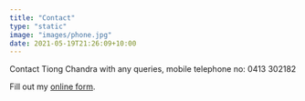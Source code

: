 ```yaml
---
title: "Contact"
type: "static"
image: "images/phone.jpg"
date: 2021-05-19T21:26:09+10:00
---
```

Contact Tiong Chandra with any queries, mobile telephone no: 0413 302182

<div id="wufoo-m195mlw90qonwtr">
Fill out my <a href="https://aikidoaustralia.wufoo.com/forms/m195mlw90qonwtr">online form</a>.
</div>
<script type="text/javascript">var m195mlw90qonwtr;(function(d, t) {
var s = d.createElement(t), options = {
'userName':'aikidoaustralia',
'formHash':'m195mlw90qonwtr',
'autoResize':true,
'height':'515',
'async':true,
'host':'wufoo.com',
'header':'show',
'ssl':true};
s.src = ('https:' == d.location.protocol ? 'https://' : 'http://') + 'secure.wufoo.com/scripts/embed/form.js';
s.onload = s.onreadystatechange = function() {
var rs = this.readyState; if (rs) if (rs != 'complete') if (rs != 'loaded') return;
try { m195mlw90qonwtr = new WufooForm();m195mlw90qonwtr.initialize(options);m195mlw90qonwtr.display(); } catch (e) {}};
var scr = d.getElementsByTagName(t)[0], par = scr.parentNode; par.insertBefore(s, scr);
})(document, 'script');</script>
